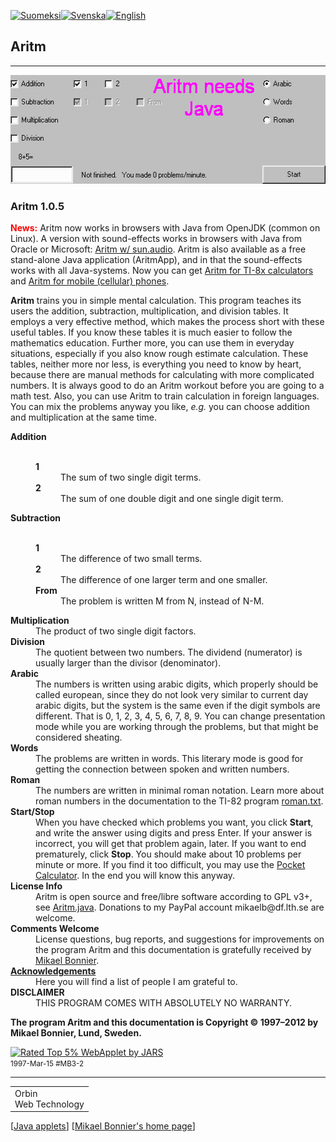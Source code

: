 <!DOCTYPE HTML SYSTEM "about:legacy-compat">
<html lang="en">
<head>
<!--Copyright (C) 1997 by Mikael Bonnier, Lund, Sweden.-->
<meta content="text/html; charset=windows-1252" http-equiv="content-type">
  <!--title>Aritm</title-->
  <meta content="Mikael O. Bonnier mikaelb@df.lth.se" name="author">
  <meta name="description"
 content="Aritm  -  trains you in simple mental calculation.">
  <meta name="keywords" content="">
<link rel="stylesheet" href="mob.css" type="text/css" media="screen">
</head>
<body>
<!-- counter-ord-lang -->
<p><a href="aritm-fin.html"><img src="../images/fin.gif"
 alt="Suomeksi" class="flag"></a><a
 href="aritm-sve.html"><img src="../images/sve1.gif" alt="Svenska"
 class="flag"></a><a
 href="aritm.html"><img src="../images/enu1.gif" alt="English"
 class="flag"></a></p>
<h2>Aritm</h2>
<p>
</p>
<hr><applet code="Aritm.class" archive="Aritm.zip" height="174" 
width="525"><param name="bgcolor" value="#CECECE"><param name="text" 
value="#000000"><param name="lang" value="en"><img src="aritm.gif" 
alt="Aritm" height="174" width="525"></applet>
<h3>Aritm 1.0.5</h3>
<p><b style="color: red;">News:</b> Aritm now works in browsers with
Java from OpenJDK (common on Linux). A version with sound-effects works
in browsers with Java from Oracle or Microsoft: <a 
href="sun.audio/aritm.html">Aritm w/ 
sun.audio</a>. Aritm is also
available as a free stand-alone Java application (AritmApp), and in that the
sound-effects works with all Java-systems. Now you can get
<a href="https://mobluse.github.io/ticalc/#aritm" target="links">Aritm
for TI-8x calculators</a> and <a href="http://df.lth.se.orbin.se/~mikaelb/microemu/all.html" 
target="links">Aritm for mobile (cellular) phones</a>.</p>
<p><strong>Aritm</strong> trains you in simple mental calculation.
This program teaches its users the addition, subtraction,
multiplication, and division tables. It employs a very effective
method, which makes the process short with these useful tables. If
you know these tables it is much easier to follow the mathematics
education. Further more, you can use them in everyday situations,
especially if you also know rough estimate calculation. These tables,
neither more nor less, is everything you need to know by heart,
because there are manual methods for calculating with more
complicated numbers. It is always good to do an Aritm workout before
you are going to a math test. Also, you can use Aritm to train
calculation in foreign languages. You can mix the problems anyway you
like, <i>e.g.</i> you can choose addition and multiplication at the
same time.</p>
<dl>
  <dt><b>Addition</b></dt>
  <dd>&nbsp;
    <dl>
      <dt><b>1</b></dt>
      <dd>The sum of two single digit terms.</dd>
      <dt><b>2</b></dt>
      <dd>The sum of one double digit and one single digit term.</dd>
    </dl>
  </dd>
  <dt><b>Subtraction</b></dt>
  <dd>&nbsp;
    <dl>
      <dt><b>1</b></dt>
      <dd>The difference of two small terms.</dd>
      <dt><b>2</b></dt>
      <dd>The difference of one larger term and one smaller.</dd>
      <dt><b>From</b></dt>
      <dd>The problem is written M from N, instead of N-M.</dd>
    </dl>
  </dd>
  <dt><b>Multiplication</b></dt>
  <dd>The product of two single digit factors.</dd>
  <dt><b>Division</b></dt>
  <dd>The quotient between two numbers. The dividend (numerator) is
usually larger than the divisor (denominator).</dd>
  <dt><b>Arabic</b></dt>
  <dd>The numbers is written using arabic digits, which properly should
be called european, since they do not look very similar to current day
arabic digits, but the system is the same even if the digit symbols are
different. That is 0, 1, 2, 3, 4, 5, 6, 7, 8, 9. You can change
presentation mode while you are working through the problems, but that
might be considered sheating.</dd>
  <dt><b>Words</b></dt>
  <dd>The problems are written in words. This literary mode is good for
getting the connection between spoken and written numbers.</dd>
  <dt><b>Roman</b></dt>
  <dd>The numbers are written in minimal roman notation. Learn more
about roman numbers in the documentation to the TI-82 program <a
 href="https://mobluse.github.io/ticalc/#roman" target="links">roman.txt</a>.</dd>
  <dt><b>Start/Stop</b></dt>
  <dd>When you have checked which problems you want, you click <b>Start</b>,
and write the answer using digits and press Enter. If your answer is
incorrect, you will get that problem again, later. If you want to end
prematurely, click <b>Stop</b>. You should make about 10 problems per
minute or more. If you find it too difficult, you may use the <a
 href="https://mobluse.github.io/pocketcalc/" target="pocketcalc">Pocket Calculator</a>.
In the end you will know this anyway.</dd>
  <dt><b>License Info</b></dt>
  <dd>Aritm is open source and free/libre software according to GPL v3+, see 
<a href="Aritm.java">Aritm.java</a>. Donations to my PayPal account 
mikaelb@df.lth.se are welcome.</dd>
  <dt><b>Comments Welcome</b></dt>
  <dd>License questions, bug reports, and suggestions for improvements
on the program Aritm and this documentation is gratefully received by <a
 href="https://github.com/mobluse/aritm/issues">Mikael Bonnier</a>.</dd>
  <dt><a href="https://mobluse.github.io/aritm/acknowledge.html"><b>Acknowledgements</b></a></dt>
  <dd>Here you will find a list of people I am grateful to.</dd>
  <dt><b>DISCLAIMER</b></dt>
  <dd>THIS PROGRAM COMES WITH ABSOLUTELY NO WARRANTY.</dd>
</dl>
<p><b>The program Aritm and this documentation is Copyright &copy;
1997&ndash;2012 by Mikael Bonnier, Lund, Sweden.</b></p>
<p><a href="http://www.jars.com/" target="_top"><img
 src="../images/5perc.gif" alt="Rated Top 5% WebApplet by JARS"
 height="95" width="115"></a><br>
<small>1997-Mar-15 #MB3-2</small></p>
<hr>
<table class="orbin">
<tbody>
<tr>
<td><!a href="http://hem.passagen.se/orbinweb/index-enu.html" 
target="links"><span>Orbin</span></a><br>
<span class="xsmall">Web Technology</span></td>
</tr>
</tbody>
</table>
[<a href="http://df.lth.se.orbin.se/~mikaelb/java.html">Java applets</a>] [<a href="http://df.lth.se.orbin.se/~mikaelb/index.html"
 target="_top">Mikael Bonnier's home page</a>]
</body>
</html>
